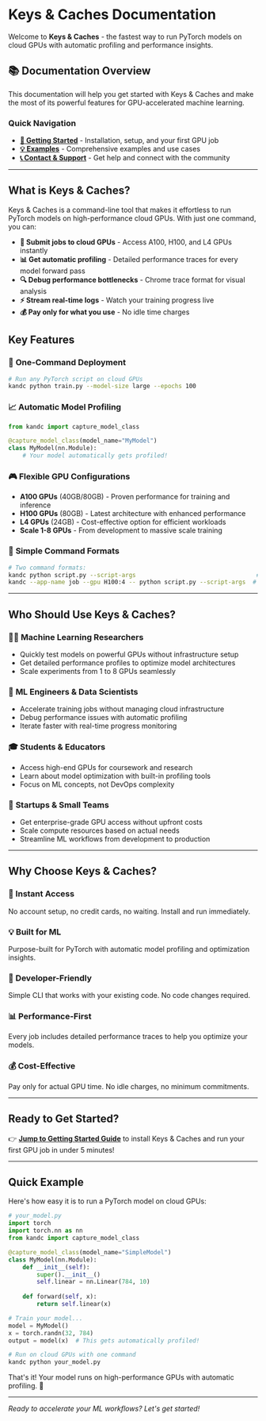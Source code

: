 # Keys & Caches Documentation

Welcome to **Keys & Caches** - the fastest way to run PyTorch models on cloud GPUs with automatic profiling and performance insights.

## 📚 Documentation Overview

This documentation will help you get started with Keys & Caches and make the most of its powerful features for GPU-accelerated machine learning.

### Quick Navigation

- **[🚀 Getting Started](getting-started.md)** - Installation, setup, and your first GPU job
- **[💡 Examples](examples.md)** - Comprehensive examples and use cases  
- **[📞 Contact & Support](contact.md)** - Get help and connect with the community

---

## What is Keys & Caches?

Keys & Caches is a command-line tool that makes it effortless to run PyTorch models on high-performance cloud GPUs. With just one command, you can:

- **🚀 Submit jobs to cloud GPUs** - Access A100, H100, and L4 GPUs instantly
- **📊 Get automatic profiling** - Detailed performance traces for every model forward pass
- **🔍 Debug performance bottlenecks** - Chrome trace format for visual analysis
- **⚡ Stream real-time logs** - Watch your training progress live
- **💰 Pay only for what you use** - No idle time charges

## Key Features

### 🎯 **One-Command Deployment**
```bash
# Run any PyTorch script on cloud GPUs
kandc python train.py --model-size large --epochs 100
```

### 📈 **Automatic Model Profiling**
```python
from kandc import capture_model_class

@capture_model_class(model_name="MyModel")
class MyModel(nn.Module):
    # Your model automatically gets profiled!
```

### 🎮 **Flexible GPU Configurations**
- **A100 GPUs** (40GB/80GB) - Proven performance for training and inference
- **H100 GPUs** (80GB) - Latest architecture with enhanced performance
- **L4 GPUs** (24GB) - Cost-effective option for efficient workloads
- **Scale 1-8 GPUs** - From development to massive scale training

### 🔧 **Simple Command Formats**
```bash
# Two command formats:
kandc python script.py --script-args                                  # Interactive
kandc --app-name job --gpu H100:4 -- python script.py --script-args  # Separator
```

---

## Who Should Use Keys & Caches?

### 🧑‍🔬 **Machine Learning Researchers**
- Quickly test models on powerful GPUs without infrastructure setup
- Get detailed performance profiles to optimize model architectures
- Scale experiments from 1 to 8 GPUs seamlessly

### 🏢 **ML Engineers & Data Scientists**  
- Accelerate training jobs without managing cloud infrastructure
- Debug performance issues with automatic profiling
- Iterate faster with real-time progress monitoring

### 🎓 **Students & Educators**
- Access high-end GPUs for coursework and research
- Learn about model optimization with built-in profiling tools
- Focus on ML concepts, not DevOps complexity

### 🚀 **Startups & Small Teams**
- Get enterprise-grade GPU access without upfront costs
- Scale compute resources based on actual needs
- Streamline ML workflows from development to production

---

## Why Choose Keys & Caches?

### **🚀 Instant Access**
No account setup, no credit cards, no waiting. Install and run immediately.

### **💡 Built for ML**
Purpose-built for PyTorch with automatic model profiling and optimization insights.

### **🎯 Developer-Friendly**
Simple CLI that works with your existing code. No code changes required.

### **📊 Performance-First**
Every job includes detailed performance traces to help you optimize your models.

### **💰 Cost-Effective**
Pay only for actual GPU time. No idle charges, no minimum commitments.

---

## Ready to Get Started?

👉 **[Jump to Getting Started Guide](getting-started.md)** to install Keys & Caches and run your first GPU job in under 5 minutes!

---

## Quick Example

Here's how easy it is to run a PyTorch model on cloud GPUs:

```python
# your_model.py
import torch
import torch.nn as nn
from kandc import capture_model_class

@capture_model_class(model_name="SimpleModel")
class MyModel(nn.Module):
    def __init__(self):
        super().__init__()
        self.linear = nn.Linear(784, 10)
    
    def forward(self, x):
        return self.linear(x)

# Train your model...
model = MyModel()
x = torch.randn(32, 784)
output = model(x)  # This gets automatically profiled!
```

```bash
# Run on cloud GPUs with one command
kandc python your_model.py
```

That's it! Your model runs on high-performance GPUs with automatic profiling. 🎉

---

*Ready to accelerate your ML workflows? Let's get started!*
